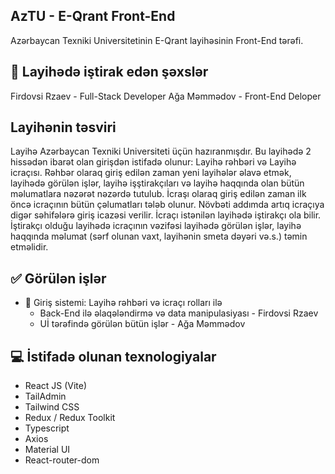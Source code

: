 ## AzTU - E-Qrant Front-End
Azərbaycan Texniki Universitetinin E-Qrant layihəsinin Front-End tərəfi.

## 👥 Layihədə iştirak edən şəxslər

Firdovsi Rzaev - Full-Stack Developer
Ağa Məmmədov - Front-End Deloper

## Layihənin təsviri

Layihə Azərbaycan Texniki Universiteti üçün hazıranmışdır. Bu layihədə 2 hissədən ibarət olan girişdən istifadə olunur: Layihə rəhbəri və Layihə icraçısı.
Rəhbər olaraq giriş edilən zaman yeni layihələr əlavə etmək, layihədə görülən işlər, layihə işştirakçıları və layihə haqqında olan bütün məlumatlara nəzərət nəzərdə tutulub.
İcraşı olaraq giriş edilən zaman ilk öncə icraçının bütün çəlumatları tələb olunur. Növbəti addımda artıq icraçıya digər səhifələrə giriş icazəsi verilir. İcraçı istənilən layihədə iştirakçı ola bilir.
İştirakçı olduğu layihədə icraçının vəzifəsi layihədə görülən işlər, layihə haqqında məlumat (sərf olunan vaxt, layihənin smeta dəyəri və.s.) təmin etməlidir.

## ✅ Görülən işlər

- 👤 Giriş sistemi: Layihə rəhbəri və icraçı rolları ilə
   - Back-End ilə əlaqələndirmə və data manipulasiyası - Firdovsi Rzaev
   - Uİ tərəfində görülən bütün işlər - Ağa Məmmədov


## 💻 İstifadə olunan texnologiyalar
- React JS (Vite)
- TailAdmin
- Tailwind CSS
- Redux / Redux Toolkit
- Typescript
- Axios
- Material UI
- React-router-dom